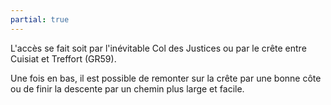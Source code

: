 ```yaml
---
partial: true
---
```


L'accès se fait soit par l'inévitable Col des Justices ou par le crête entre
Cuisiat et Treffort (GR59).

Une fois en bas, il est possible de remonter sur la crête par une bonne côte ou
de finir la descente par un chemin plus large et facile.
